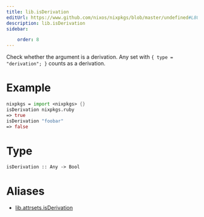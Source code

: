 ```yaml
---
title: lib.isDerivation
editUrl: https://www.github.com/nixos/nixpkgs/blob/master/undefined#L806C5
description: lib.isDerivation
sidebar:

    order: 8
---
```


Check whether the argument is a derivation. Any set with
`{ type = "derivation"; }` counts as a derivation.

# Example

```nix
nixpkgs = import <nixpkgs> {}
isDerivation nixpkgs.ruby
=> true
isDerivation "foobar"
=> false
```

# Type

```
isDerivation :: Any -> Bool
```


# Aliases

- [lib.attrsets.isDerivation](/nix-doc-comments/reference/lib/attrsets/lib-attrsets-isderivation)


